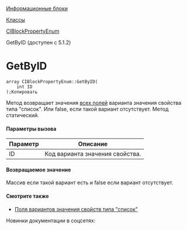 [Информационные блоки](/api_help/iblock/index.php)

[Классы](/api_help/iblock/classes/index.php)

[CIBlockPropertyEnum](/api_help/iblock/classes/ciblockpropertyenum/index.php)

GetByID (доступен с 5.1.2)

GetByID
=======

```
array CIBlockPropertyEnum::GetByID(
	int ID
);Копировать
```

Метод возвращает значения [всех полей](/api_help/iblock/fields.php#fpropertyenum) варианта значения свойства типа "список". Или false, если такой вариант отсутствует. Метод статический.

#### Параметры вызова

| Параметр | Описание |
| --- | --- |
| ID | Код варианта значения свойства. |

#### Возвращаемое значение

Массив если такой вариант есть и false если вариант отсутствует.

#### Смотрите также

* [Поля вариантов значения свойств типа "список"](/api_help/iblock/fields.php#fpropertyenum)

Новинки документации в соцсетях: